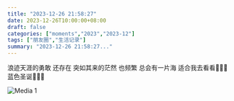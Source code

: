 ```yaml
---
title: "2023-12-26 21:58:27"
date: 2023-12-26T10:00:00+08:00
draft: false
categories: ["moments","2023","2023-12"]
tags: ["朋友圈","生活记录"]
summary: "2023-12-26 21:58:27..."
---
```


浪迹天涯的勇敢 还存在
突如其来的茫然 也频繁
总会有一片海
适合我去看看
​
​💙💙💙蓝色圣诞💙💙💙

![Media 1](/Moments/photos/2023-12-26/202312262158270.jpg)

